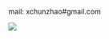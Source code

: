 mail: xchunzhao#gmail.com    

![](https://visitor-badge.glitch.me/badge?page_id=xchunzhao.xchunzhao)
